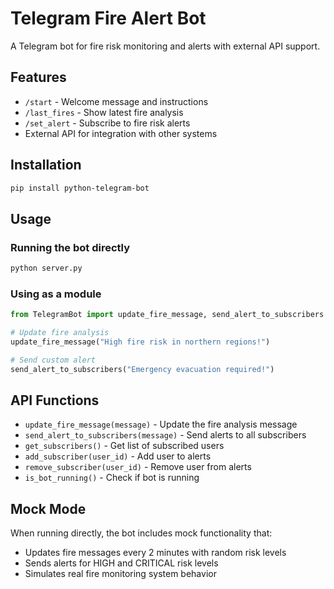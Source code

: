 # Telegram Fire Alert Bot

A Telegram bot for fire risk monitoring and alerts with external API support.

## Features

- `/start` - Welcome message and instructions
- `/last_fires` - Show latest fire analysis
- `/set_alert` - Subscribe to fire risk alerts
- External API for integration with other systems

## Installation

```bash
pip install python-telegram-bot
```

## Usage

### Running the bot directly
```bash
python server.py
```

### Using as a module
```python
from TelegramBot import update_fire_message, send_alert_to_subscribers

# Update fire analysis
update_fire_message("High fire risk in northern regions!")

# Send custom alert
send_alert_to_subscribers("Emergency evacuation required!")
```

## API Functions

- `update_fire_message(message)` - Update the fire analysis message
- `send_alert_to_subscribers(message)` - Send alerts to all subscribers
- `get_subscribers()` - Get list of subscribed users
- `add_subscriber(user_id)` - Add user to alerts
- `remove_subscriber(user_id)` - Remove user from alerts
- `is_bot_running()` - Check if bot is running

## Mock Mode

When running directly, the bot includes mock functionality that:
- Updates fire messages every 2 minutes with random risk levels
- Sends alerts for HIGH and CRITICAL risk levels
- Simulates real fire monitoring system behavior
